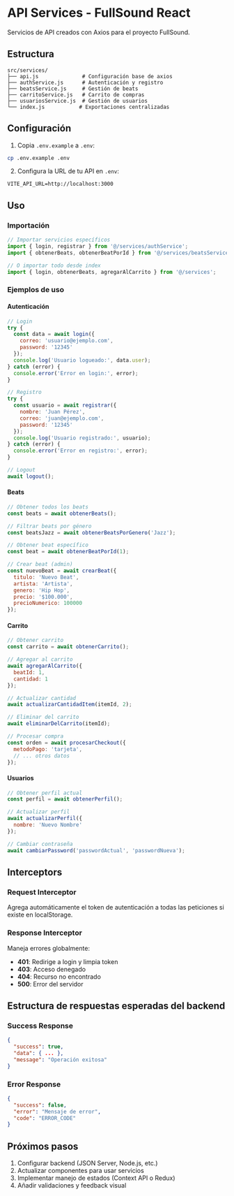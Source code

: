 # API Services - FullSound React

Servicios de API creados con Axios para el proyecto FullSound.

## Estructura

```
src/services/
├── api.js              # Configuración base de axios
├── authService.js      # Autenticación y registro
├── beatsService.js     # Gestión de beats
├── carritoService.js   # Carrito de compras
├── usuariosService.js  # Gestión de usuarios
└── index.js           # Exportaciones centralizadas
```

## Configuración

1. Copia `.env.example` a `.env`:
```bash
cp .env.example .env
```

2. Configura la URL de tu API en `.env`:
```
VITE_API_URL=http://localhost:3000
```

## Uso

### Importación

```javascript
// Importar servicios específicos
import { login, registrar } from '@/services/authService';
import { obtenerBeats, obtenerBeatPorId } from '@/services/beatsService';

// O importar todo desde index
import { login, obtenerBeats, agregarAlCarrito } from '@/services';
```

### Ejemplos de uso

#### Autenticación

```javascript
// Login
try {
  const data = await login({
    correo: 'usuario@ejemplo.com',
    password: '12345'
  });
  console.log('Usuario logueado:', data.user);
} catch (error) {
  console.error('Error en login:', error);
}

// Registro
try {
  const usuario = await registrar({
    nombre: 'Juan Pérez',
    correo: 'juan@ejemplo.com',
    password: '12345'
  });
  console.log('Usuario registrado:', usuario);
} catch (error) {
  console.error('Error en registro:', error);
}

// Logout
await logout();
```

#### Beats

```javascript
// Obtener todos los beats
const beats = await obtenerBeats();

// Filtrar beats por género
const beatsJazz = await obtenerBeatsPorGenero('Jazz');

// Obtener beat específico
const beat = await obtenerBeatPorId(1);

// Crear beat (admin)
const nuevoBeat = await crearBeat({
  titulo: 'Nuevo Beat',
  artista: 'Artista',
  genero: 'Hip Hop',
  precio: '$100.000',
  precioNumerico: 100000
});
```

#### Carrito

```javascript
// Obtener carrito
const carrito = await obtenerCarrito();

// Agregar al carrito
await agregarAlCarrito({
  beatId: 1,
  cantidad: 1
});

// Actualizar cantidad
await actualizarCantidadItem(itemId, 2);

// Eliminar del carrito
await eliminarDelCarrito(itemId);

// Procesar compra
const orden = await procesarCheckout({
  metodoPago: 'tarjeta',
  // ... otros datos
});
```

#### Usuarios

```javascript
// Obtener perfil actual
const perfil = await obtenerPerfil();

// Actualizar perfil
await actualizarPerfil({
  nombre: 'Nuevo Nombre'
});

// Cambiar contraseña
await cambiarPassword('passwordActual', 'passwordNueva');
```

## Interceptors

### Request Interceptor
Agrega automáticamente el token de autenticación a todas las peticiones si existe en localStorage.

### Response Interceptor
Maneja errores globalmente:
- **401**: Redirige a login y limpia token
- **403**: Acceso denegado
- **404**: Recurso no encontrado
- **500**: Error del servidor

## Estructura de respuestas esperadas del backend

### Success Response
```json
{
  "success": true,
  "data": { ... },
  "message": "Operación exitosa"
}
```

### Error Response
```json
{
  "success": false,
  "error": "Mensaje de error",
  "code": "ERROR_CODE"
}
```

## Próximos pasos

1. Configurar backend (JSON Server, Node.js, etc.)
2. Actualizar componentes para usar servicios
3. Implementar manejo de estados (Context API o Redux)
4. Añadir validaciones y feedback visual

